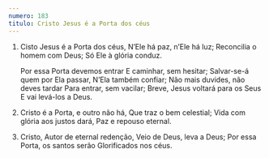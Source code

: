 ```yaml
---
numero: 183
titulo: Cristo Jesus é a Porta dos céus
---
```

1. Cisto Jesus é a Porta dos céus,
   N’Ele há paz, n’Ele há luz;
   Reconcilia o homem com Deus;
   Só Ele à glória conduz.

   Por essa Porta devemos entrar
   E caminhar, sem hesitar;
   Salvar-se-á quem por Ela passar,
   N’Ela também confiar;
   Não mais duvides, não deves tardar
   Para entrar, sem vacilar;
   Breve, Jesus voltará para os Seus
   E vai levá-los a Deus.

2. Cristo é a Porta, e outro não há,
   Que traz o bem celestial;
   Vida com glória aos justos dará,
   Paz e repouso eternal.

3. Cristo, Autor de eternal redenção,
   Veio de Deus, leva a Deus;
   Por essa Porta, os santos serão
   Glorificados nos céus.
